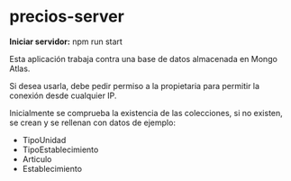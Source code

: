 # precios-server

**Iniciar servidor:** npm run start

Esta aplicación trabaja contra una base de datos almacenada en Mongo Atlas.

Si desea usarla, debe pedir permiso a la propietaria para permitir la conexión desde cualquier IP.

Inicialmente se comprueba la existencia de las colecciones, si no existen, se crean y se rellenan con datos de ejemplo:

 * TipoUnidad
 * TipoEstablecimiento
 * Articulo
 * Establecimiento
